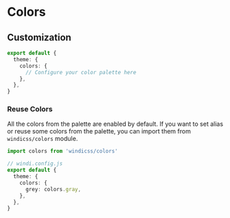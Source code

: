 # Colors

<ColorsPalette />

## Customization 

```ts windi.config.js
export default {
  theme: {
    colors: {
      // Configure your color palette here
    },
  },
}
```

### Reuse Colors

All the colors from the palette are enabled by default. If you want to set alias or reuse some colors from the palette, you can import them from `windicss/colors` module.

```ts
import colors from 'windicss/colors'

// windi.config.js
export default {
  theme: {
    colors: {
      grey: colors.gray,
    },
  },
}
```
